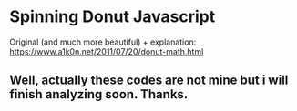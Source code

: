 # Spinning Donut Javascript

Original (and much more beautiful) + explanation:
https://www.a1k0n.net/2011/07/20/donut-math.html

## Well, actually these codes are not mine but i will finish analyzing soon. Thanks.
